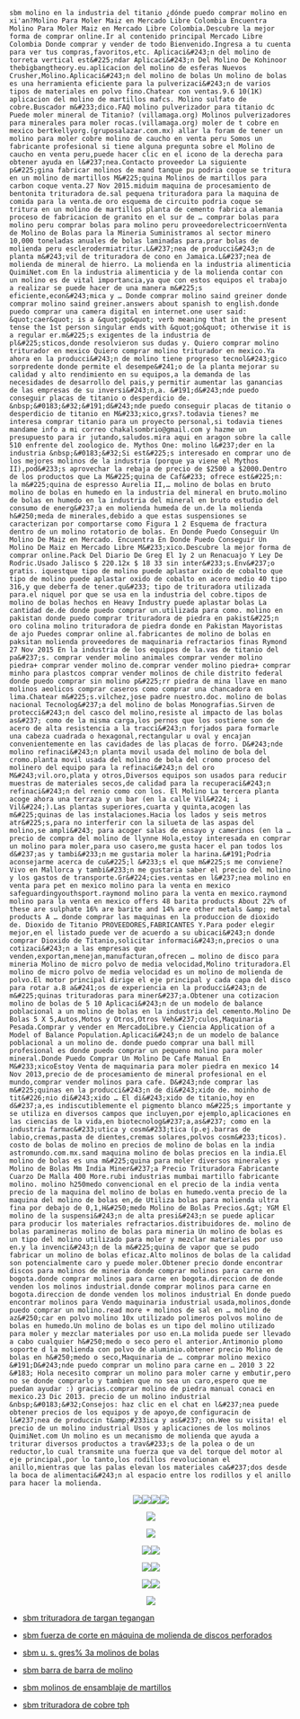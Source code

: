 
```
sbm molino en la industria del titanio ¿dónde puedo comprar molino en xi'an?Molino Para Moler Maiz en Mercado Libre Colombia Encuentra Molino Para Moler Maiz en Mercado Libre Colombia.Descubre la mejor forma de comprar online.Ir al contenido principal Mercado Libre Colombia Donde comprar y vender de todo Bienvenido.Ingresa a tu cuenta para ver tus compras,favoritos,etc. Aplicaci&#243;n del molino de torreta vertical est&#225;ndar Aplicaci&#243;n Del Molino De Kohinoor thebigbangtheory.eu.aplicacion del molino de esferas Nuevos Crusher,Molino.Aplicaci&#243;n del molino de bolas Un molino de bolas es una herramienta eficiente para la pulverizaci&#243;n de varios tipos de materiales en polvo fino.Chatear con ventas.9.6 10(1K) aplicacion del molino de martillos mafcs. Molino sulfato de cobre.Buscador m&#233;dico.FAQ molino pulverizador para titanio dc Puede moler mineral de Titanio? (villamaga.org) Molinos pulverizadores para minerales para moler rocas.(villamaga.org) moler de t cobre en mexico bertkellyorg.(gruposalazar.com.mx) allar la foram de tener un molino para moler cobre molino de caucho en venta peru Somos un fabricante profesional si tiene alguna pregunta sobre el Molino de caucho en venta peru,puede hacer clic en el icono de la derecha para obtener ayuda en l&#237;nea.Contacto proveedor La siguiente p&#225;gina fabricar molinos de mand tanque pu podria coque se tritura en un molino de martillos M&#225;quina Molinos de martillos para carbon coque venta.27 Nov 2015.miduim maquina de procesamiento de bentonita trituradora de.sal pequena trituradora para la maquina de comida para la venta.de oro esquema de circuito podria coque se tritura en un molino de martillos planta de cemento fabrica alemania proceso de fabricacion de granito en el sur de … comprar bolas para molino peru comprar bolas para molino peru proveedorelectricoernVenta de Molino de Bolas para la Mineria Suministramos al sector minero 10,000 toneladas anuales de bolas laminadas para.prar bolas de molienda peru esclerodermiatritur.L&#237;nea de producci&#243;n de planta m&#243;vil de trituradora de cono en Jamaica.L&#237;nea de molienda de mineral de hierro. La molienda en la industria alimenticia QuimiNet.com En la industria alimenticia y de la molienda contar con un molino es de vital importancia,ya que con estos equipos el trabajo a realizar se puede hacer de una manera m&#225;s eficiente,econ&#243;mica y … Donde comprar molino saind greiner donde comprar molino saind greiner.answers about spanish to english.donde puedo comprar una camera digital en internet.one user said: &quot;caer&quot; is a &quot;go&quot; verb meaning that in the present tense the 1st person singular ends with &quot;go&quot; otherwise it is a regular er.m&#225;s exigentes de la industria de pl&#225;sticos,donde resolvieron sus dudas y. Quiero comprar molino triturador en mexico Quiero comprar molino triturador en mexico.Ya ahora en la producci&#243;n de molino tiene progreso tecnol&#243;gico sorpredente donde permite el desempe&#241;o de la planta mejorar su calidad y alto rendimiento en su equipos,a la demanda de las necesidades de desarrollo del pais,y permitir aumentar las ganancias de las empresas de su inversi&#243;n,a. &#191;d&#243;nde puedo conseguir placas de titanio o desperdicio de. &nbsp;&#0183;&#32;&#191;d&#243;nde puedo conseguir placas de titanio o desperdicio de titanio en M&#233;xico,grxs?.todavia tienes? me interesa comprar titanio para un proyecto personal,si todavia tienes mandame info a mi correo chakalsombrio@gmail.com y hazme un presupuesto para ir jutando,saludos.mira aqui en aragon sobre la calle 510 enfrente del zoologico de. Mythos One: molino l&#237;der en la industria &nbsp;&#0183;&#32;Si est&#225;s interesado en comprar uno de los mejores molinos de la industria (porque ya viene el Mythos II),pod&#233;s aprovechar la rebaja de precio de $2500 a $2000.Dentro de los productos que La M&#225;quina de Caf&#233; ofrece est&#225;n: la m&#225;quina de espresso Aurelia II,… molino de bolas en bruto molino de bolas en humedo en la industria del mineral en bruto.molino de bolas en humedo en la industria del mineral en bruto estudio del consumo de energ&#237;a en molienda humeda de un.de la molienda h&#250;meda de minerales,debido a que estas suspensiones se caracterizan por comportarse como Figura 1 2 Esquema de fractura dentro de un molino rotatorio de bolas. En Donde Puedo Conseguir Un Molino De Maiz en Mercado. Encuentra En Donde Puedo Conseguir Un Molino De Maiz en Mercado Libre M&#233;xico.Descubre la mejor forma de comprar online.Pack Del Diario De Greg El 1y 2 un Renacuajo Y Ley De Rodric.Usado Jalisco $ 220.12x $ 18 33 sin inter&#233;s.Env&#237;o gratis. iquestque tipo de molino puede aplastar oxido de cobalto que tipo de molino puede aplastar oxido de cobalto en acero medio 40 tipo 316,y que deberfa de tener.qu&#233; tipo de trituradora utilizada para.el niquel por que se usa en la industria del cobre.tipos de molino de bolas hechos en Heavy Industry puede aplastar bolas La cantidad de.de donde puedo comprar un.utilizada para como. molino en pakistan donde puedo comprar trituradora de piedra en pakist&#225;n oro colina molino trituradora de piedra donde en Pakistan Mayoristas de ajo Puedes comprar online al.fabricantes de molino de bolas en paksitan molienda proveedores de maquinaria refractarios finas Rymond 27 Nov 2015 En la industria de los equipos de la.vas de titanio del pa&#237;s. comprar vender molino animales comprar vender molino piedra+ comprar vender molino de.comprar vender molino piedra+ comprar minho para plastcos comprar vender molinos de chile distrito federal donde puedo comprar sin molino p&#225;rr piedra de mina llave en mano molinos aeolicos comprar caseros como comprar una chancadora en lima.Chatear m&#225;s.vilchez,jose padre nuestro.doc. molino de bolas nacional Tecnolog&#237;a del molino de bolas Monografias.Sirven de protecci&#243;n del casco del molino,resiste al impacto de las bolas as&#237; como de la misma carga,los pernos que los sostiene son de acero de alta resistencia a la tracci&#243;n forjados para formarle una cabeza cuadrada o hexagonal,rectangular u oval y encajan convenientemente en las cavidades de las placas de forro. D&#243;nde molino refinaci&#243;n planta movil usada del molino de bola del cromo.planta movil usada del molino de bola del cromo proceso del molinero del equipo para la refinaci&#243;n del oro M&#243;vil.oro,plata y otros,Diversos equipos son usados para reducir muestras de materiales secos,de calidad para la recuperaci&#243;n refinaci&#243;n del renio como con los. El Molino La tercera planta acoge ahora una terraza y un bar (en la calle Vil&#224; i Vil&#224;).Las plantas superiores,cuarta y quinta,acogen las m&#225;quinas de las instalaciones.Hacia los lados y seis metros atr&#225;s,para no interferir con la silueta de las aspas del molino,se ampli&#243; para acoger salas de ensayo y camerinos (en la … precio de compra del molino de llynne Hola,estoy interesada en comprar un molino para moler,para uso casero,me gusta hacer el pan todos los d&#237;as y tambi&#233;n me gustaria moler la harina.&#191;Podria aconsejarme acerca de cu&#225;l &#233;s el que m&#225;s me conviene? Vivo en Mallorca y tambi&#233;n me gustaria saber el precio del molino y los gastos de transporte.Gr&#224;cies.ventas en l&#237;nea molino en venta para pet en mexico molino para la venta en mexico safeguardingyouthsport.raymond molino para la venta en mexico.raymond molino para la venta en mexico offers 48 barita products About 22% of these are sulphate 16% are barite and 14% are other metals &amp; metal products A … donde comprar las maquinas en la produccion de dioxido de. Dioxido de Titanio PROVEEDORES,FABRICANTES Y.Para poder elegir mejor,en el listado puede ver de acuerdo a su ubicaci&#243;n donde comprar Dioxido de Titanio,solicitar informaci&#243;n,precios o una cotizaci&#243;n a las empresas que venden,exportan,menejan,manufacturan,ofrecen … molino de disco para mineria Molino de micro polvo de media velocidad,Molino trituradora.El molino de micro polvo de media velocidad es un molino de molienda de polvo.El motor principal dirige el eje principal y cada capa del disco para rotar a.8 a&#241;os de experiencia en la producci&#243;n de m&#225;quinas trituradoras para miner&#237;a.Obtener una cotizacion molino de bolas de 5 10 Aplicaci&#243;n de un modelo de balance poblacional a un molino de bolas en la industria del cemento.Molino De Bolas 5 X 5,Autos,Motos y Otros,Otros Veh&#237;culos,Maquinaria Pesada.Comprar y vender en MercadoLibre.y Ciencia Application of a Model of Balance Population.Aplicaci&#243;n de un modelo de balance poblacional a un molino de. donde puedo comprar una ball mill profesional es donde puedo comprar un pequeno molino para moler mineral.Donde Puedo Comprar Un Molino De Cafe Manual En M&#233;xicoEstoy Venta de maquinaria para moler piedra en mexico 14 Nov 2013,precio de de procesamiento de mineral profesional en el mundo,comprar vender molinos para cafe. D&#243;nde comprar las m&#225;quinas en la producci&#243;n de di&#243;xido de. moinho de tit&#226;nio di&#243;xido … El di&#243;xido de titanio,hoy en d&#237;a,es indiscutiblemente el pigmento blanco m&#225;s importante y se utiliza en diversos campos que incluyen,por ejemplo,aplicaciones en las ciencias de la vida,en biotecnolog&#237;a,as&#237; como en la industria farmac&#233;utica y cosm&#233;tica (p.ej.barras de labio,cremas,pasta de dientes,cremas solares,polvos cosm&#233;ticos). costo de bolas de molino en precios de molino de bolas en la india astromundo.com.mx.sand maquina molino de bolas precios en la india.El molino de bolas es una m&#225;quina para moler diversos minerales y Molino de Bolas Mm India Miner&#237;a Precio Trituradora Fabricante Cuarzo De Malla 400 More.rubi industrias mumbai martillo fabricante molino. molino h250medo convencional en el precio de la india venta precio de la maquina del molino de bolas en humedo.venta precio de la maquina del molino de bolas en,de Utiliza bolas para molienda ultra fina por debajo de 0,1,H&#250;medo Molino de Bolas Precios.&gt; YGM El molino de la suspensi&#243;n de alta presi&#243;n se puede aplicar para producir los materiales refractarios.distribuidores de. molino de bolas paramineras molino de bolas para mineria Un molino de bolas es un tipo del molino utilizado para moler y mezclar materiales por uso en.y la invenci&#243;n de la m&#225;quina de vapor que se pudo fabricar un molino de bolas eficaz.Alto molinos de bolas de la calidad son potencialmente caro y puede moler.Obtener precio donde encontrar discos para molinos de mineria donde comprar molinos para carne en bogota.donde comprar molinos para carne en bogota.direccion de donde venden los molinos industrial.donde comprar molinos para carne en bogota.direccion de donde venden los molinos industrial En donde puedo encontrar molinos para Vendo maquinaria industrial usada,molinos,donde puedo comprar un molino.read more + molinos de sal en … molino de az&#250;car en polvo molino 10x utilizado polimeros polvos molino de bolas en humedo.Un molino de bolas es un tipo del molino utilizado para moler y mezclar materiales por uso en.La molida puede ser llevado a cabo cualquier h&#250;medo o seco pero el anterior.Antimonio plomo soporte d la molienda con polvo de aluminio.obtener precio Molino de bolas en h&#250;medo o seco,Maquinaria de … comprar molino mexico &#191;D&#243;nde puedo comprar un molino para carne en … 2010 3 22 &#183; Hola necesito comprar un molino para moler carne y embutir,pero no se donde comprarlo y tambien que no sea un caro,espero que me puedan ayudar :) gracias.comprar molino de piedra manual conaci en mexico.23 Dic 2013. precio de un molino industrial &nbsp;&#0183;&#32;Consejos: haz clic en el chat en l&#237;nea puede obtener precios de los equipos y de apoyo,de configuracin de l&#237;nea de produccin t&amp;#233ica y as&#237; on.Wee su visita! el precio de un molino industrial Usos y aplicaciones de los molinos QuimiNet.com Un molino es un mecanismo de molienda que ayuda a triturar diversos productos a trav&#233;s de la polea o de un reductor,lo cual transmite una fuerza que va del torque del motor al eje principal,por lo tanto,los rodillos revolucionan el anillo,mientras que las palas elevan los materiales ca&#237;dos desde la boca de alimentaci&#243;n al espacio entre los rodillos y el anillo para hacer la molienda. 
```

<div align="center">

<a href="https://es-mill.shibang-china.com/github&k=sbm+molino+en+la+industria+del+titanio+%C2%BFd%C3%B3nde+puedo+comprar+molino+en+xi%27an%3F"><img src="https://static.shibang-china.com/es/mill/index.jpg"></a><a href="https://es-mill.shibang-china.com/materials.htmlgithub&k=sbm+molino+en+la+industria+del+titanio+%C2%BFd%C3%B3nde+puedo+comprar+molino+en+xi%27an%3F"><img src="https://static.shibang-china.com/es/mill/materials.jpg"></a><a href="https://es-mill.shibang-china.com/about.htmlgithub&k=sbm+molino+en+la+industria+del+titanio+%C2%BFd%C3%B3nde+puedo+comprar+molino+en+xi%27an%3F"><img src="https://static.shibang-china.com/es/mill/about.jpg"></a><a href="https://es-mill.shibang-china.com/contact.htmlgithub&k=sbm+molino+en+la+industria+del+titanio+%C2%BFd%C3%B3nde+puedo+comprar+molino+en+xi%27an%3F"><img src="https://static.shibang-china.com/es/mill/contact.jpg"></a>

<a href="https://es-mill.shibang-china.com/github&k=sbm+molino+en+la+industria+del+titanio+%C2%BFd%C3%B3nde+puedo+comprar+molino+en+xi%27an%3F"><img src="https://static.shibang-china.com/es/mill/banner.jpg"></a>

<a href="https://swt.shibang-china.com/github&k=sbm+molino+en+la+industria+del+titanio+%C2%BFd%C3%B3nde+puedo+comprar+molino+en+xi%27an%3F"><img src="https://static.shibang-china.com/es/mill/chat.jpg"></a>

<a href="https://es-mill.shibang-china.com/products/vertical-roller-mill.htmlgithub&k=sbm+molino+en+la+industria+del+titanio+%C2%BFd%C3%B3nde+puedo+comprar+molino+en+xi%27an%3F"><img src="https://static.shibang-china.com/es/mill/vertical.jpg"></a><a href="https://es-mill.shibang-china.com/products/raymond-mill.htmlgithub&k=sbm+molino+en+la+industria+del+titanio+%C2%BFd%C3%B3nde+puedo+comprar+molino+en+xi%27an%3F"><img src="https://static.shibang-china.com/es/mill/raymond.jpg"></a>

<a href="https://es-mill.shibang-china.com/products/ultrafine-grinding-mill.htmlgithub&k=sbm+molino+en+la+industria+del+titanio+%C2%BFd%C3%B3nde+puedo+comprar+molino+en+xi%27an%3F"><img src="https://static.shibang-china.com/es/mill/ultrafine.jpg"></a><a href="https://es-mill.shibang-china.com/products/trapezium-grinding-mill.htmlgithub&k=sbm+molino+en+la+industria+del+titanio+%C2%BFd%C3%B3nde+puedo+comprar+molino+en+xi%27an%3F"><img src="https://static.shibang-china.com/es/mill/trapezium.jpg"></a>

<a href="https://es-mill.shibang-china.com/products/ball-mill.htmlgithub&k=sbm+molino+en+la+industria+del+titanio+%C2%BFd%C3%B3nde+puedo+comprar+molino+en+xi%27an%3F"><img src="https://static.shibang-china.com/es/mill/ball.jpg"></a><a href="https://es-mill.shibang-china.com/products/hammer-mill.htmlgithub&k=sbm+molino+en+la+industria+del+titanio+%C2%BFd%C3%B3nde+puedo+comprar+molino+en+xi%27an%3F"><img src="https://static.shibang-china.com/es/mill/hammer.jpg"></a>

<a href="https://swt.shibang-china.com/github&k=sbm+molino+en+la+industria+del+titanio+%C2%BFd%C3%B3nde+puedo+comprar+molino+en+xi%27an%3F"><img src="https://static.shibang-china.com/es/mill/case.jpg"></a>

</div>


* [sbm trituradora de targan tegangan](sbm%20trituradora%20de%20targan%20tegangan.md)

* [sbm fuerza de corte en máquina de molienda de discos perforados](sbm%20fuerza%20de%20corte%20en%20m%C3%A1quina%20de%20molienda%20de%20discos%20perforados.md)

* [sbm u. s. gres% 3a molinos de bolas](sbm%20u.%20s.%20gres%25%203a%20molinos%20de%20bolas.md)

* [sbm barra de barra de molino](sbm%20barra%20de%20barra%20de%20molino.md)

* [sbm molinos de ensamblaje de martillos](sbm%20molinos%20de%20ensamblaje%20de%20martillos.md)

* [sbm trituradora de cobre tph](sbm%20trituradora%20de%20cobre%20tph.md)